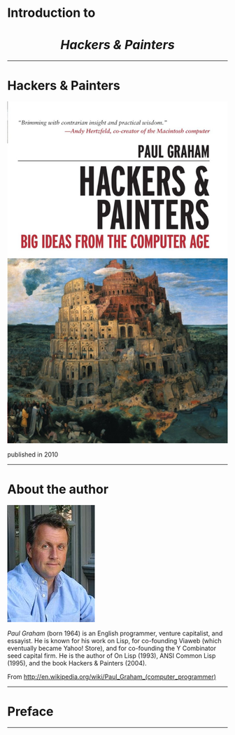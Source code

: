 # Introduction to 

# <center> *Hackers & Painters*</center>

---

# Hackers & Painters

![](../pic/Hackers_and_Painters.jpg)

published in 2010

---



# About the author


![](../pic/Paulgraham.jpg)

*Paul Graham* (born 1964) is an English programmer, venture capitalist, and essayist. He is known for his work on Lisp, for co-founding Viaweb (which eventually became Yahoo! Store), and for co-founding the Y Combinator seed capital firm. He is the author of On Lisp (1993), ANSI Common Lisp (1995), and the book Hackers & Painters (2004).

From <http://en.wikipedia.org/wiki/Paul_Graham_(computer_programmer)>

----

# Preface


----
